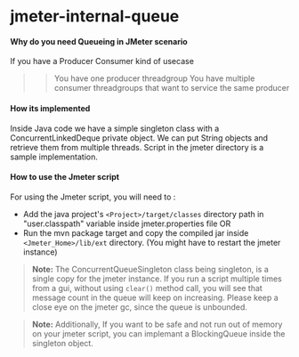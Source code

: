# jmeter-internal-queue

#### Why do you need Queueing in JMeter scenario
If you have a Producer Consumer kind of usecase
>> You have one producer threadgroup 
>> You have multiple consumer threadgroups that want to service the same producer

#### How its implemented
Inside Java code we have a simple singleton class with a ConcurrentLinkedDeque private object. We can put String objects and retrieve them from multiple threads.
Script in the jmeter directory is a sample implementation.

#### How to use the Jmeter script
For using the Jmeter script, you will need to :

* Add the java project's `<Project>/target/classes` directory path in "user.classpath" variable inside jmeter.properties file
OR
* Run the mvn package target and copy the compiled jar inside `<Jmeter_Home>/lib/ext` directory.
(You might have to restart the jmeter instance)

>**Note:** The ConcurrentQueueSingleton class being singleton, is a single copy for the jmeter instance. If you run a script multiple times from a gui, without using `clear()` method call, you will see that message count in the queue will keep on increasing. Please keep a close eye on the jmeter gc, since the queue is unbounded.

>**Note:** Additionally, If you want to be safe and not run out of memory on your jmeter script, you can implemant a BlockingQueue inside the singleton object.
